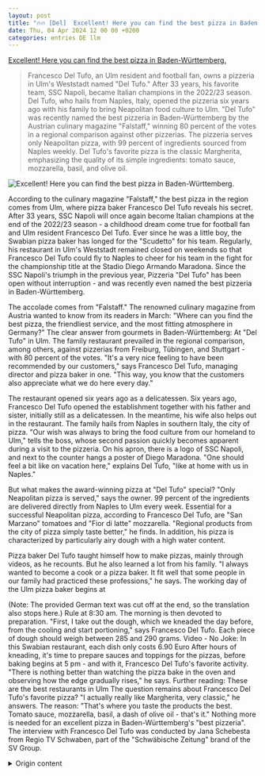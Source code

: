 ```yaml
---
layout: post
title: "🔥🔥 [Del]  Excellent! Here you can find the best pizza in Baden-Württemberg."
date: Thu, 04 Apr 2024 12 00 00 +0200
categories: entries DE llm
---
```

[ Excellent! Here you can find the best pizza in Baden-Württemberg.](https://www.schwaebische.de/regional/ulm-alb-donau/ulm/ausgezeichnet-hier-gibt-es-die-beste-pizza-in-baden-wuerttemberg-2406781)

> Francesco Del Tufo, an Ulm resident and football fan, owns a pizzeria in Ulm's Weststadt named "Del Tufo." After 33 years, his favorite team, SSC Napoli, became Italian champions in the 2022/23 season. Del Tufo, who hails from Naples, Italy, opened the pizzeria six years ago with his family to bring Neapolitan food culture to Ulm. "Del Tufo" was recently named the best pizzeria in Baden-Württemberg by the Austrian culinary magazine "Falstaff," winning 80 percent of the votes in a regional comparison against other pizzerias. The pizzeria serves only Neapolitan pizza, with 99 percent of ingredients sourced from Naples weekly. Del Tufo's favorite pizza is the classic Margherita, emphasizing the quality of its simple ingredients: tomato sauce, mozzarella, basil, and olive oil.

![ Excellent! Here you can find the best pizza in Baden-Württemberg.](https://cdn.schwaebische.de/2024/04/04/a93c5a39-345f-4668-b8b6-bdca74709565.jpeg)

 According to the culinary magazine "Falstaff," the best pizza in the region comes from Ulm, where pizza baker Francesco Del Tufo reveals his secret. After 33 years, SSC Napoli will once again become Italian champions at the end of the 2022/23 season - a childhood dream come true for football fan and Ulm resident Francesco Del Tufo. Ever since he was a little boy, the Swabian pizza baker has longed for the "Scudetto" for his team. Regularly, his restaurant in Ulm's Weststadt remained closed on weekends so that Francesco Del Tufo could fly to Naples to cheer for his team in the fight for the championship title at the Stadio Diego Armando Maradona. Since the SSC Napoli's triumph in the previous year, Pizzeria "Del Tufo" has been open without interruption - and was recently even named the best pizzeria in Baden-Württemberg.

The accolade comes from "Falstaff." The renowned culinary magazine from Austria wanted to know from its readers in March: "Where can you find the best pizza, the friendliest service, and the most fitting atmosphere in Germany?" The clear answer from gourmets in Baden-Württemberg: At "Del Tufo" in Ulm. The family restaurant prevailed in the regional comparison, among others, against pizzerias from Freiburg, Tübingen, and Stuttgart - with 80 percent of the votes. "It's a very nice feeling to have been recommended by our customers," says Francesco Del Tufo, managing director and pizza baker in one. "This way, you know that the customers also appreciate what we do here every day."

The restaurant opened six years ago as a delicatessen. Six years ago, Francesco Del Tufo opened the establishment together with his father and sister, initially still as a delicatessen. In the meantime, his wife also helps out in the restaurant. The family hails from Naples in southern Italy, the city of pizza. "Our wish was always to bring the food culture from our homeland to Ulm," tells the boss, whose second passion quickly becomes apparent during a visit to the pizzeria. On his apron, there is a logo of SSC Napoli, and next to the counter hangs a poster of Diego Maradona. "One should feel a bit like on vacation here," explains Del Tufo, "like at home with us in Naples."

But what makes the award-winning pizza at "Del Tufo" special? "Only Neapolitan pizza is served," says the owner. 99 percent of the ingredients are delivered directly from Naples to Ulm every week. Essential for a successful Neapolitan pizza, according to Francesco Del Tufo, are "San Marzano" tomatoes and "Fior di latte" mozzarella. "Regional products from the city of pizza simply taste better," he finds. In addition, his pizza is characterized by particularly airy dough with a high water content.

Pizza baker Del Tufo taught himself how to make pizzas, mainly through videos, as he recounts. But he also learned a lot from his family. "I always wanted to become a cook or a pizza baker. It fit well that some people in our family had practiced these professions," he says. The working day of the Ulm pizza baker begins at

(Note: The provided German text was cut off at the end, so the translation also stops here.)  Rule at 8:30 am. The morning is then devoted to preparation. "First, I take out the dough, which we kneaded the day before, from the cooling and start portioning," says Francesco Del Tufo. Each piece of dough should weigh between 285 and 290 grams. Video - No Joke: In this Swabian restaurant, each dish only costs 6.90 Euro After hours of kneading, it's time to prepare sauces and toppings for the pizzas, before baking begins at 5 pm - and with it, Francesco Del Tufo's favorite activity. "There is nothing better than watching the pizza bake in the oven and observing how the edge gradually rises," he says. Further reading: These are the best restaurants in Ulm The question remains about Francesco Del Tufo's favorite pizza? "I actually really like Margherita, very classic," he answers. The reason: "That's where you taste the products the best. Tomato sauce, mozzarella, basil, a dash of olive oil - that's it." Nothing more is needed for an excellent pizza in Baden-Württemberg's "best pizzeria". The interview with Francesco Del Tufo was conducted by Jana Schebesta from Regio TV Schwaben, part of the "Schwäbische Zeitung" brand of the SV Group.

<details>
  <summary>Origin content</summary>
  ---
layout: post
title: "🔥🔥 [Del] Ausgezeichnet! Hier gibt es die beste Pizza in Baden-Württemberg"
date: Thu, 04 Apr 2024 12:00:00 +0200
categories: entries DE
---
[Ausgezeichnet! Hier gibt es die beste Pizza in Baden-Württemberg](https://www.schwaebische.de/regional/ulm-alb-donau/ulm/ausgezeichnet-hier-gibt-es-die-beste-pizza-in-baden-wuerttemberg-2406781)

![Ausgezeichnet! Hier gibt es die beste Pizza in Baden-Württemberg](https://cdn.schwaebische.de/2024/04/04/a93c5a39-345f-4668-b8b6-bdca74709565.jpeg)

Laut dem Kulinarik-Magazin „Falstaff“ kommt die beste Pizza im Ländle aus Ulm. Hier lüftet Pizzabäcker Francesco Del Tufo sein Geheimnis.

Nach 33 Jahren wird der SSC Neapel am Ende der Saison 2022/23 wieder italienischer Meister - für Fußballfan Francesco Del Tufo aus Ulm erfüllt sich damit ein Kindheitstraum. Schon seitdem er ein kleiner Junge war, wünscht sich der schwäbische Pizzabäcker nichts sehnlicher als den „Scudetto“ für seinen Verein.

Regelmäßig blieb sein Restaurant in der Ulmer Weststadt am Wochenende geschlossen, damit Francesco Del Tufo nach Neapel fliegen konnte, um dort - im Stadio Diego Armando Maradona - seine Mannschaft im Kampf um den Meistertitel anzufeuern. Seit dem Triumph des SSC Neapel im Vorjahr hat die Pizzeria „Del Tufo“ wieder durchgehend geöffnet - und ist kürzlich sogar zur besten Pizzeria in Baden-Württemberg gekürt worden.

„Falstaff“ zeichnet Ulmer Pizzeria aus

Die Auszeichnung stammt von „Falstaff“. Das namhafte Kulinarik-Magazin aus Österreich wollte im März von seinen Lesern wissen: „Wo gibt es in Deutschland die beste Pizza, das freundlichste Personal und die stimmigste Atmosphäre?“ Die eindeutige Antwort der Feinschmecker für Baden-Württemberg: Bei „Del Tufo“ in Ulm.

Unser Wunsch war es immer, die Essenskultur aus unserer Heimat nach Ulm zu bringen. Francesco Del Tufo

Das Familienrestaurant setzte sich im Ländle-Vergleich unter anderem gegen Pizzerien aus Freiburg, Tübingen und Stuttgart durch - mit 80 Prozent der Stimmen. „Es ist ein sehr schönes Gefühl, von unseren Kunden dafür empfohlen worden zu sein“, freut sich Francesco Del Tufo, Geschäftsführer und Pizzabäcker in Personalunion. „Man weiß dadurch, dass die Kunden es auch schätzen, was wir hier tagtäglich machen.“

Kamera: Tanja Bosch Kamera: Tanja Bosch

Restaurant eröffnete als Feinkostgeschäft

Vor sechs Jahren hat Francesco Del Tufo das Lokal gemeinsam mit seinem Vater und seiner Schwester eröffnet, zunächst noch als Feinkostladen. Inzwischen hilft auch seine Frau im Restaurant aus. Die Familie stammt aus Neapel in Süditalien, der Stadt der Pizza.

„Unser Wunsch war es immer, die Essenskultur aus unserer Heimat nach Ulm zu bringen“, erzählt der Chef, dessen zweite Leidenschaft beim Besuch in der Pizzeria schnell deutlich wird. Auf seiner Schürze prangt ein Logo des SSC Neapel, neben der Theke hängt ein Plakat von Diego Maradona. „Man soll sich bei uns ein bisschen wie im Urlaub fühlen“, erklärt Del Tufo, „wie bei uns zu Hause in Neapel.“

Doch was ist das Besondere an der ausgezeichneten Pizza im „Del Tufo“? „Serviert wird ausschließlich neapolitanische Pizza“, sagt der Inhaber. 99 Prozent der Zutaten würden jede Woche direkt aus Neapel nach Ulm geliefert. Essentiell für eine gelungene neapolitanische Pizza seien laut Francesco Del Tufo sogenannte „San Marzano“-Tomaten sowie „Fior di latte“-Mozzarella. „Regionale Produkte aus der Stadt der Pizza schmecken einfach besser“, findet er. Zudem zeichne sich seine Pizza durch einen besonders luftigen Teig mit hohem Wasseranteil aus.

Pizzabäcker dank Youtube-Videos

Das Pizzabacken hat sich Francesco Del Tufo einst selbst beigebracht, vor allem durch Videos, wie er erzählt. Aber auch von seiner Familie habe er sich Vieles abschauen können. „Ich wollte schon immer Koch oder Pizzabäcker werden. Da hat es gepasst, dass bei uns einige Leute diese Berufe ausgeübt haben.“

Der Arbeitstag des Ulmer Pizzabäckers beginnt in der Regel um 8.30 Uhr. Der Vormittag dient dann der Vorbereitung. „Zunächst hole ich den Teig, den wir am Vortag geknetet haben, aus der Kühlung und fange mit der Portionierung an.“ Jede Teigkugel soll zwischen 285 und 290 Gramm wiegen.

Video - Kein Witz:In diesem schwäbischen Restaurant kostet jedes Gericht nur 6,90 Euro

Nach dem stundenlangen Kneten geht es darum, Soßen und Toppings für die Pizzen vorzubereiten, ehe ab 17 Uhr das Backen beginnt - und damit auch die Lieblingsbeschäftigung von Francesco Del Tufo. „Es gibt nichts Schöneres, als der Pizza beim Backen im Ofen zuzusehen und zu beobachten, wie der Rand allmählich hochgeht.“

Weiterlesen: Das sind die besten Restaurants in Ulm

Bleibt noch die Frage nach der Lieblingspizza von Francesco Del Tufo? „Eigentlich esse ich sehr gerne Margherita, ganz klassisch also“, antwortet dieser. Der Grund: „Da schmeckst du die Produkte am besten raus. Tomatensoße, Mozzarella, Basilikum, ein Schuss Olivenöl - das war's.“ Mehr brauche es nicht, für eine ausgezeichnete Pizza in Baden-Württembergs „bester Pizzeria“.

Das Interview mit Francesco Del Tufo führte Jana Schebesta von Regio TV Schwaben, wie die „Schwäbische Zeitung“ Teil der Marke SV Gruppe.


</details>
